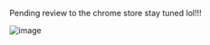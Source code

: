 Pending review to the chrome store stay tuned lol!!!

![image](https://github.com/aleburbridge/Noteman/assets/40153807/7b8d8666-41ec-4a09-a0a5-556ca768c7f1)
